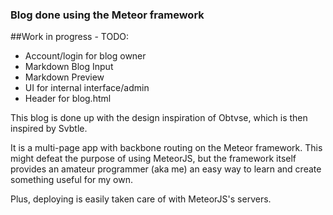 ### Blog done using the Meteor framework

##Work in progress - TODO:
- Account/login for blog owner
- Markdown Blog Input
- Markdown Preview
- UI for internal interface/admin
- Header for blog.html 

This blog is done up with the design inspiration of Obtvse, which is then inspired by Svbtle.

It is a multi-page app with backbone routing on the Meteor framework. This might defeat the purpose of using MeteorJS, but the framework itself provides an amateur programmer (aka me) an easy way to learn and create something useful for my own. 

Plus, deploying is easily taken care of with MeteorJS's servers.